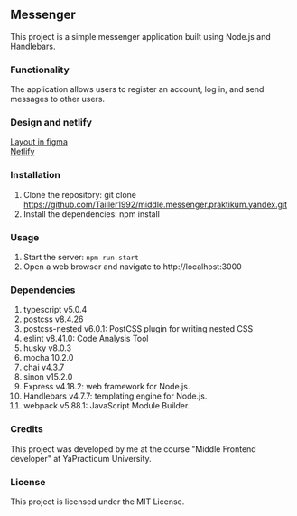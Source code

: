 ## Messenger
This project is a simple messenger application built using Node.js and Handlebars.

### Functionality
The application allows users to register an account, log in, and send messages to other users.

### Design and netlify
[Layout in figma](https://www.figma.com/file/AKBwHk1lZMnL6ZsF0tjtu0/Chat_sprint1?type=design&node-id=0%3A1&t=crbwfKtlkXzUnefJ-1)  
[Netlify](https://dynamic-alfajores-84a356.netlify.app/)

### Installation
1. Clone the repository: git clone https://github.com/Tailler1992/middle.messenger.praktikum.yandex.git
2. Install the dependencies: npm install

### Usage
1. Start the server: `npm run start`
2. Open a web browser and navigate to http://localhost:3000

### Dependencies
1. typescript v5.0.4
2. postcss v8.4.26
3. postcss-nested v6.0.1: PostCSS plugin for writing nested CSS
4. eslint v8.41.0: Code Analysis Tool
5. husky v8.0.3
6. mocha 10.2.0
7. chai v4.3.7
8. sinon v15.2.0
9. Express v4.18.2: web framework for Node.js.
10. Handlebars v4.7.7: templating engine for Node.js.
11. webpack v5.88.1: JavaScript Module Builder.

### Credits
This project was developed by me at the course "Middle Frontend developer" at YaPracticum University.

### License
This project is licensed under the MIT License.
